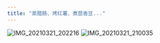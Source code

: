 ```yaml
---
title: "蒸腊肠、烤红薯、煮茴香豆..."
---
```


![IMG_20210321_202216](https://cdn.jsdelivr.net/gh/petterobam/picture-bucket@main/vs-code/upload/imgs/IMG_20210321_202216.jpg)
![IMG_20210321_210035](https://cdn.jsdelivr.net/gh/petterobam/picture-bucket@main/vs-code/upload/imgs/IMG_20210321_210035.jpg)
